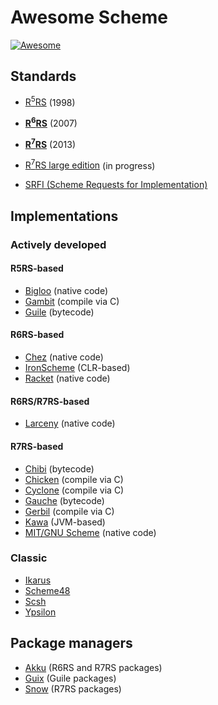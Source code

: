 # Awesome Scheme

[![Awesome](https://awesome.re/badge.svg)](https://awesome.re)

## Standards

* [R<sup>5</sup>RS](https://schemers.org/Documents/Standards/R5RS/r5rs.pdf) (1998)
* [**R<sup>6</sup>RS**](http://www.r6rs.org/final/r6rs.pdf) (2007)
* [**R<sup>7</sup>RS**](https://bitbucket.org/cowan/r7rs/src/draft-10/rnrs/r7rs.pdf) (2013)
* [R<sup>7</sup>RS large edition](https://bitbucket.org/cowan/r7rs-wg1-infra/src/default/R7RSHomePage.md) (in progress)

* [SRFI (Scheme Requests for Implementation)](https://srfi.schemers.org/)

## Implementations

### Actively developed

#### R5RS-based

* [Bigloo](https://www-sop.inria.fr/mimosa/fp/Bigloo/) (native code)
* [Gambit](http://dynamo.iro.umontreal.ca/wiki/index.php/Main_Page) (compile via C)
* [Guile](https://www.gnu.org/software/guile/) (bytecode)

#### R6RS-based

* [Chez](https://cisco.github.io/ChezScheme/) (native code)
* [IronScheme](https://github.com/leppie/IronScheme) (CLR-based)
* [Racket](https://racket-lang.org/) (native code)

#### R6RS/R7RS-based

* [Larceny](http://larcenists.org/) (native code)

#### R7RS-based

* [Chibi](http://synthcode.com/wiki/chibi-scheme) (bytecode)
* [Chicken](https://www.call-cc.org/) (compile via C)
* [Cyclone](https://justinethier.github.io/cyclone/) (compile via C)
* [Gauche](https://practical-scheme.net/gauche/) (bytecode)
* [Gerbil](https://cons.io/) (compile via C)
* [Kawa](https://www.gnu.org/software/kawa/) (JVM-based)
* [MIT/GNU Scheme](https://www.gnu.org/software/mit-scheme/) (native code)

### Classic

* [Ikarus](http://ikarus-scheme.org/)
* [Scheme48](http://www.s48.org/)
* [Scsh](https://scsh.net/)
* [Ypsilon](http://www.littlewingpinball.com/doc/en/ypsilon/index.html)

## Package managers

* [Akku](https://akkuscm.org/) (R6RS and R7RS packages)
* [Guix](https://www.gnu.org/software/guix/) (Guile packages)
* [Snow](http://snow-fort.org/) (R7RS packages)
